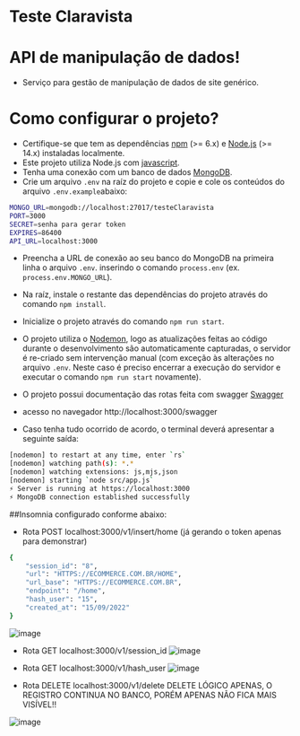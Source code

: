 ﻿# Teste Claravista

# API de manipulação de dados!

- Serviço para gestão de manipulação de dados de site genérico.

# Como configurar o projeto?

- Certifique-se que tem as dependências [npm](https://www.npmjs.com/) (>= 6.x) e [Node.js](https://nodejs.org/) (>= 14.x) instaladas localmente.
- Este projeto utiliza Node.js com [javascript](https://www.javascript.com/).
- Tenha uma conexão com um banco de dados [MongoDB](https://www.mongodb.com/).
- Crie um arquivo `.env` na raíz do projeto e copie e cole os conteúdos do arquivo `.env.example`abaixo:
```sh
MONGO_URL=mongodb://localhost:27017/testeClaravista
PORT=3000
SECRET=senha para gerar token
EXPIRES=86400
API_URL=localhost:3000
```

- Preencha a URL de conexão ao seu banco do MongoDB na primeira linha o arquivo `.env`.
          inserindo o comando `process.env` (ex. `process.env.MONGO_URL`).

- Na raíz, instale o restante das dependências do projeto através do comando `npm install`.

- Inicialize o projeto através do comando `npm run start`.

- O projeto utiliza o [Nodemon](https://nodemon.io/), logo as atualizações feitas ao código durante o desenvolvimento são automaticamente capturadas, o servidor é re-criado sem intervenção manual (com exceção às alterações no arquivo `.env`. Neste caso é preciso encerrar a execução do servidor e executar o comando `npm run start` novamente).

- O projeto possui documentação das rotas feita com swagger [Swagger](http://localhost:3000/documents/)
- acesso no navegador http://localhost:3000/swagger

- Caso tenha tudo ocorrido de acordo, o terminal deverá apresentar a seguinte saída:
```sh
[nodemon] to restart at any time, enter `rs`
[nodemon] watching path(s): *.*
[nodemon] watching extensions: js,mjs,json
[nodemon] starting `node src/app.js`
⚡️ Server is running at https://localhost:3000
⚡️ MongoDB connection established successfully
```

##Insomnia configurado conforme abaixo:

- Rota POST localhost:3000/v1/insert/home
(já gerando o token apenas para demonstrar)

```sh
{
	"session_id": "8",
	"url": "HTTPS://ECOMMERCE.COM.BR/HOME",
	"url_base": "HTTPS://ECOMMERCE.COM.BR",
	"endpoint": "/home",
	"hash_user": "15",
	"created_at": "15/09/2022"	
}
```
![image](https://user-images.githubusercontent.com/87788394/191024207-d753d919-1f95-44ae-af72-fb39a6e5b15e.png)

- Rota GET localhost:3000/v1/session_id
![image](https://user-images.githubusercontent.com/87788394/191024498-fe8ae961-ada5-4fc3-857f-9d5e85994633.png)


- Rota GET localhost:3000/v1/hash_user
![image](https://user-images.githubusercontent.com/87788394/191024962-5e5ee31c-bedd-48c1-9052-c40e65217d2a.png)

- Rota DELETE localhost:3000/v1/delete
DELETE LÓGICO APENAS, O REGISTRO CONTINUA NO BANCO, PORÉM APENAS NÃO FICA MAIS VISÍVEL!!

![image](https://user-images.githubusercontent.com/87788394/190691054-e314ff74-b0e4-4aad-8433-4aff774a0127.png)



